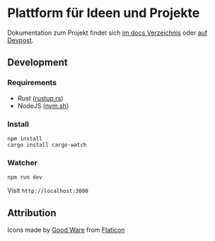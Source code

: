 # Plattform für Ideen und Projekte

Dokumentation zum Projekt findet sich [im docs Verzeichnis](https://github.com/ideenplattform/deine-idee/tree/master/docs) oder [auf Devpost](https://devpost.com/software/offen).

## Development

### Requirements

- Rust ([rustup.rs](https://rustup.rs/))
- NodeJS ([nvm.sh](https://nvm.sh))

### Install

```
npm install
cargo install cargo-watch
```

### Watcher

```
npm run dev
```

Visit `http://localhost:3000`


## Attribution

Icons made by [Good Ware](https://www.flaticon.com/authors/good-ware) from [Flaticon](https://www.flaticon.com/)